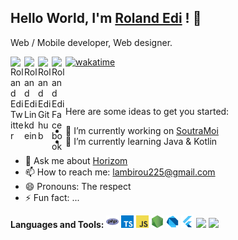 ## Hello World, I'm <a href="https://lambirou.github.io/">Roland Edi</a> ! 👋

Web / Mobile developer, Web designer.


<a href="https://www.twitter.com/lambirou225">
  <img align="left" alt="Roland Edi Twitter" width="22px" src="https://cdn.jsdelivr.net/npm/simple-icons@v3/icons/twitter.svg" />
</a>
<a href="https://www.linkedin.com/in/rolandedi">
  <img align="left" alt="Roland Edi Linkdein" width="22px" src="https://cdn.jsdelivr.net/npm/simple-icons@v3/icons/linkedin.svg" />
</a>
<a href="https://github.com/lambirou">
  <img align="left" alt="Roland Edi Github" width="22px" src="https://cdn.jsdelivr.net/npm/simple-icons@v3/icons/github.svg" />
</a>
<a href="https://www.facebook.com/lambirou/">
  <img align="left" alt="Roland Edi Facebook" width="22px" src="https://cdn.jsdelivr.net/npm/simple-icons@v3/icons/facebook.svg" />
</a>

[![wakatime](https://wakatime.com/badge/user/bf9b1fb2-761c-4bfd-9f89-c9f1b33b69dd.svg)](https://wakatime.com/@bf9b1fb2-761c-4bfd-9f89-c9f1b33b69dd)

<br/>
<br/>

Here are some ideas to get you started:

- 🔭 I’m currently working on [SoutraMoi](https://www.soutramoi.com)
- 🌱 I’m currently learning Java & Kotlin
<!-- - 👯 I’m looking to collaborate on ... -->
<!-- - 🤔 I’m looking for help with ... -->
- 💬 Ask me about [Horizom](https://horizom.gitbook.io)
- 📫 How to reach me: [lambirou225@gmail.com](mailto:lambirou225@gmail.com)
- 😄 Pronouns: The respect
- ⚡ Fun fact: ...


**Languages and Tools:**
<code><img height="20" src="https://raw.githubusercontent.com/github/explore/80688e429a7d4ef2fca1e82350fe8e3517d3494d/topics/php/php.png"></code>
<code><img height="20" src="https://raw.githubusercontent.com/github/explore/80688e429a7d4ef2fca1e82350fe8e3517d3494d/topics/typescript/typescript.png"></code>
<code><img height="20" src="https://raw.githubusercontent.com/github/explore/80688e429a7d4ef2fca1e82350fe8e3517d3494d/topics/javascript/javascript.png"></code>
<code><img height="20" src="https://raw.githubusercontent.com/github/explore/80688e429a7d4ef2fca1e82350fe8e3517d3494d/topics/nodejs/nodejs.png"></code>
<code><img height="20" src="https://raw.githubusercontent.com/github/explore/80688e429a7d4ef2fca1e82350fe8e3517d3494d/topics/dart/dart.png"></code>
<code><img height="20" src="https://raw.githubusercontent.com/github/explore/80688e429a7d4ef2fca1e82350fe8e3517d3494d/topics/flutter/flutter.png"></code>
<code><img height="20" src="https://raw.githubusercontent.com/github/explore/80688e429a7d4ef2fca1e82350fe8e3517d3494d/topics/flutter/mysql.png"></code>
<code><img height="20" src="https://raw.githubusercontent.com/github/explore/80688e429a7d4ef2fca1e82350fe8e3517d3494d/topics/flutter/mongodb.png"></code>
